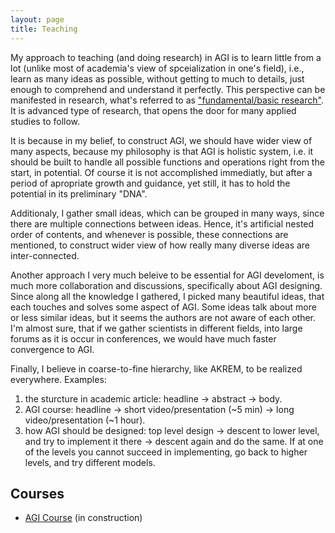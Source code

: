 ```yaml
---
layout: page
title: Teaching
---
```


My approach to teaching (and doing research) in AGI is to learn little from a lot (unlike most of academia's view of spceialization in one's field), i.e., learn as many ideas as possible, without getting to much to details, just enough to comprehend and understand it perfectly. This perspective can be manifested in research, what's referred to as ["fundamental/basic research"](https://bigthink.com/13-8/basic-research-most-advanced/). It is advanced type of research, that opens the door for many applied studies to follow.

It is because in my belief, to construct AGI, we should have wider view of many aspects, because my philosophy is that AGI is holistic system, i.e. it should be built to handle all possible functions and operations right from the start, in potential. Of course it is not accomplished immediatly, but after a period of apropriate growth and guidance, yet still, it has to hold the potential in its preliminary "DNA".

Additionaly, I gather small ideas, which can be grouped in many ways, since there are multiple connections between ideas. Hence, it's artificial nested order of contents, and whenever is possible, these connections are mentioned, to construct wider view of how really many diverse ideas are inter-connected.

Another approach I very much beleive to be essential for AGI develoment, is much more collaboration and discussions, specifically about AGI designing. Since along all the knowledge I gathered, I picked many beautiful ideas, that each touches and solves some aspect of AGI. Some ideas talk about more or less similar ideas, but it seems the authors are not aware of each other. I'm almost sure, that if we gather scientists in different fields, into large forums as it is occur in conferences, we would have much faster convergence to AGI.

Finally, I believe in coarse-to-fine hierarchy, like AKREM, to be realized everywhere. Examples: 
<!--1) the sturcture in academic article: headline -> abstract -> body. 
2) in my AGI course: headline -> short video/presentation (~5 min) -> long video/presentation (~1 hour). 
3) how AGI should be designed: top level design -> descent to lower level, and try to implement it there -> descent again and do the same. If at one of the levels you cannot succeed in implementing, go to higher levels, and try different models.-->
<ol>
    <li>the sturcture in academic article: headline -> abstract -> body.</li>
    <li>AGI course: headline -> short video/presentation (~5 min) -> long video/presentation (~1 hour).</li>
    <li>how AGI should be designed: top level design -> descent to lower level, and try to implement it there -> descent again and do the same. If at one of the levels you cannot succeed in implementing, go back to higher levels, and try different models.</li>
</ol>

## Courses

- [AGI Course](https://shimon-K.github.io/AGI-Course/) (in construction)
